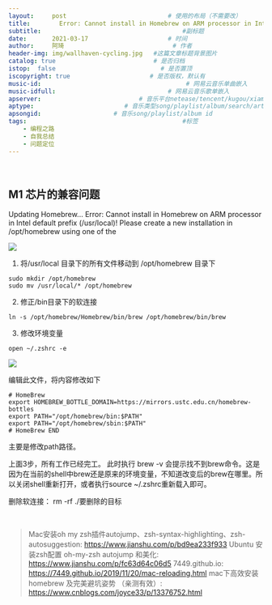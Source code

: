 ```yaml
---
layout:     post             				# 使用的布局（不需要改）
title:        Error: Cannot install in Homebrew on ARM processor in Intel default prefix (/usr/local)! 	 # 标题 
subtitle:    					  				#副标题
date:       2021-03-17  					# 时间
author:     阿琦                  			# 作者
header-img: img/wallhaven-cycling.jpg 	#这篇文章标题背景图片
catalog: true                        	# 是否归档
istop:  false                             # 是否置顶
iscopyright: true                      # 是否版权，默认有
music-id:                                        # 网易云音乐单曲嵌入
music-idfull:                               # 网易云音乐歌单嵌入
apserver:                           # 音乐平台netease/tencent/kugou/xiami/baidu
aptype:     	           		# 音乐类型song/playlist/album/search/artist
apsongid:                    # 音乐song/playlist/album id
tags:                              	           	#标签
    - 编程之路
    - 自我总结
    - 问题定位
---
```


&nbsp;
&nbsp;
##  M1 芯片的兼容问题

Updating Homebrew...
Error: Cannot install in Homebrew on ARM processor in Intel default prefix (/usr/local)!
Please create a new installation in /opt/homebrew using one of the

![](https://static01.imgkr.com/temp/72ce0ab9574942e0bf7e870b80e8d88e.png)

1. 将/usr/local 目录下的所有文件移动到 /opt/homebrew 目录下
``` linux
sudo mkdir /opt/homebrew
sudo mv /usr/local/* /opt/homebrew 
```

2. 修正/bin目录下的软连接
``` linux
ln -s /opt/homebrew/Homebrew/bin/brew /opt/homebrew/bin/brew
```

3. 修改环境变量
``` linux
open ~/.zshrc -e
```
![](https://static01.imgkr.com/temp/3df7300df8ec48088519f046fd28cb07.png)

编辑此文件，将内容修改如下
``` linux
# HomeBrew
export HOMEBREW_BOTTLE_DOMAIN=https://mirrors.ustc.edu.cn/homebrew-bottles
export PATH="/opt/homebrew/bin:$PATH"
export PATH="/opt/homebrew/sbin:$PATH"
# HomeBrew END

```

主要是修改path路径。

上面3步，所有工作已经完工。
此时执行 brew -v 会提示找不到brew命令。这是因为在当前的shell中brew还是原来的环境变量，不知道改变后的brew在哪里。所以关闭shell重新打开，或者执行source ~/.zshrc重新载入即可。

删除软连接：
rm -rf  ./要删除的目标

&nbsp;

> Mac安装oh my zsh插件autojump、zsh-syntax-highlighting、zsh-autosuggestion: https://www.jianshu.com/p/bd9ea233f933
> Ubuntu 安装zsh配置 oh-my-zsh autojump 和美化: https://www.jianshu.com/p/fc63d64c06d5
> 7449.github.io: https://7449.github.io/2019/11/20/mac-reloading.html
> mac下高效安装 homebrew 及完美避坑姿势 （亲测有效）: https://www.cnblogs.com/joyce33/p/13376752.html
